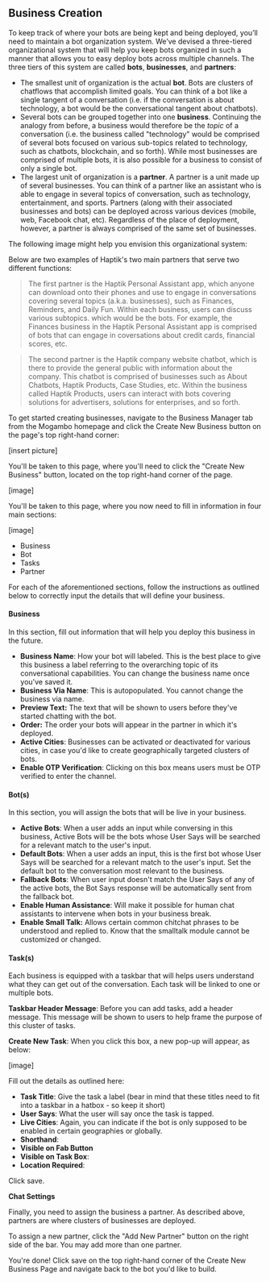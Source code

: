 ## Business Creation

To keep track of where your bots are being kept and being deployed, you’ll need to maintain a bot organization system. We’ve devised a three-tiered organizational system that will help you keep bots organized in such a manner that allows you to easy deploy bots across multiple channels. The three tiers of this system are called **bots**, **businesses**, and **partners**:

- The smallest unit of organization is the actual **bot**. Bots are clusters of chatflows that accomplish limited goals. You can think of a bot like a single tangent of a conversation (i.e. if the conversation is about technology, a bot would be the conversational tangent about chatbots). 
- Several bots can be grouped together into one **business**. Continuing the analogy from before, a business would therefore be the *topic* of a conversation (i.e. the business called "technology" would be comprised of several bots focused on various sub-topics related to technology, such as chatbots, blockchain, and so forth). While most businesses are comprised of multiple bots, it is also possible for a business to consist of only a single bot. 
- The largest unit of organization is a **partner**. A partner is a unit made up of several businesses. You can think of
  a partner like an assistant who is able to engage in several topics of conversation, such as technology, entertainment, and sports. Partners (along with their associated businesses and bots) can be deployed across various devices (mobile, web, Facebook chat, etc). Regardless of the place of deployment, however, a partner is always comprised of the same set of businesses. 

The following image might help you envision this organizational system: 



Below are two examples of Haptik's two main partners that serve two different functions:

> The first partner is the Haptik Personal Assistant app, which anyone can download onto their phones and use to engage in conversations covering several topics (a.k.a. businesses), such as Finances, Reminders, and Daily Fun. Within each business, users can discuss various subtopics. which would be the bots. For example, the Finances business in the Haptik Personal Assistant app is comprised of bots that can engage in coversations about credit cards, financial scores, etc.

> The second partner is the Haptik company website chatbot, which is there to provide the general public with information about the company. This chatbot is comprised of businesses such as About Chatbots, Haptik Products, Case Studies, etc. Within the business called Haptik Products, users can interact with bots covering solutions for advertisers, solutions for enterprises, and so forth. 

To get started creating businesses, navigate to the Business Manager tab from the Mogambo homepage and click the Create New Business button on the page's top right-hand corner:

[insert picture]

You'll be taken to this page, where you'll need to click the "Create New Business" button, located on the top right-hand corner of the page. 

[image]

You'll be taken to this page, where you now need to fill in information in four main sections:

[image]

- Business
- Bot
- Tasks
- Partner

For each of the aforementioned sections, follow the instructions as outlined below to correctly input the details that will define your business. 

#### Business

In this section, fill out information that will help you deploy this business in the future. 

- **Business Name**: How your bot will labeled. This is the best place to give this business a label referring to the overarching topic of its conversational capabilities. You can change the business name once you've saved it.
- **Business Via Name**: This is autopopulated. You cannot change the business via name. 
- **Preview Text:** The text that will be shown to users before they've started chatting with the bot. 
- **Order:** The order your bots will appear in the partner in which it's deployed. 
- **Active Cities**: Businesses can be activated or deactivated for various cities, in case you'd like to create geographically targeted clusters of bots. 
- **Enable OTP Verification**: Clicking on this box means users must be OTP verified to enter the channel. 


#### Bot(s)

In this section, you will assign the bots that will be live in your business. 

- **Active Bots**: When a user adds an input while conversing in this business, Active Bots will be the bots whose User Says will be searched for a relevant match to the user's input. 
- **Default Bots**: When a user adds an input, this is the first bot whose User Says will be searched for a relevant match to the user's input. Set the default bot to the conversation most relevant to the business.
- **Fallback Bots**: When user input doesn't match the User Says of any of the active bots, the Bot Says response will be automatically sent from the fallback bot. 
- **Enable Human Assistance**: Will make it possible for human chat assistants to intervene when bots in your business break. 
- **Enable Small Talk:** Allows certain common chitchat phrases to be understood and replied to. Know that the smalltalk module cannot be customized or changed.

#### Task(s)

Each business is equipped with a taskbar that will helps users understand what they can get out of the conversation. Each task will be linked to one or multiple bots. 

**Taskbar Header Message**: Before you can add tasks, add a header message. This message will be shown to users to help frame the purpose of this cluster of tasks. 

**Create New Task**: When you click this box, a new pop-up will appear, as below:

[image]

Fill out the details as outlined here: 

- **Task Title**: Give the task a label (bear in mind that these titles need to fit into a taskbar in a hatbox - so keep it short)
- **User Says**: What the user will say once the task is tapped. 
- **Live Cities**: Again, you can indicate if the bot is only supposed to be enabled in certain geographies or globally. 
- **Shorthand**:
- **Visible on Fab Button**
- **Visible on Task Box**:
- **Location Required**:

Click save. 

**Chat Settings** 

Finally, you need to assign the business a partner. As described above, partners are where clusters of businesses are deployed. 

To assign a new partner, click the "Add New Partner" button on the right side of the bar. You may add more than one partner. 

You're done! Click save on the top right-hand corner of the Create New Business Page and navigate back to the bot you'd like to build.

